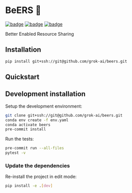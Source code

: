 # BeERS 🍻

[![badge](https://shields.io/badge/nn--template-0.0.2-emerald?style=flat&labelColor=gray)](https://github.com/lucmos/nn-template)
[![badge](https://img.shields.io/badge/python-3.9-blue.svg)](https://www.python.org/downloads/)
[![badge](https://img.shields.io/badge/code%20style-black-000000.svg)](https://black.readthedocs.io/en/stable/)

Better Enabled Resource Sharing

## Installation

```bash
pip install git+ssh://git@github.com/grok-ai/beers.git
```


## Quickstart

[comment]: <> (> Fill me!)


## Development installation

Setup the development environment:

```bash
git clone git+ssh://git@github.com/grok-ai/beers.git
conda env create -f env.yaml
conda activate beers
pre-commit install
```

Run the tests:

```bash
pre-commit run --all-files
pytest -v
```


### Update the dependencies

Re-install the project in edit mode:

```bash
pip install -e .[dev]
```
